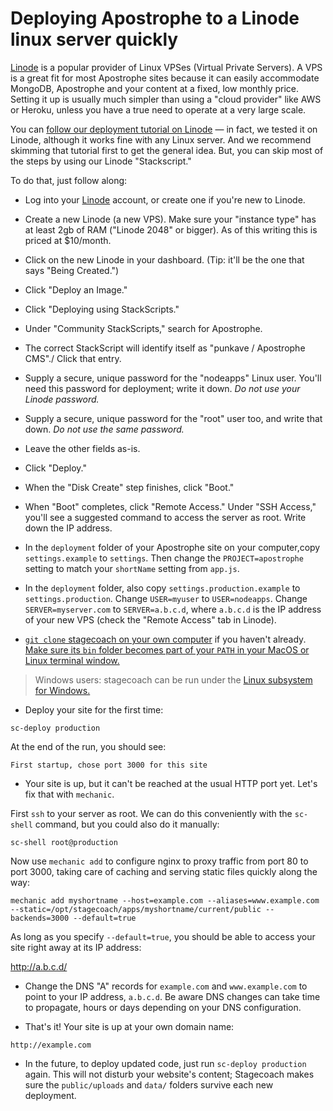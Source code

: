 # Deploying Apostrophe to a Linode linux server quickly

[Linode](https://www.linode.com) is a popular provider of Linux VPSes (Virtual Private Servers). A VPS is a great fit for most Apostrophe sites because it can easily accommodate MongoDB, Apostrophe and your content at a fixed, low monthly price. Setting it up is usually much simpler than using a "cloud provider" like AWS or Heroku, unless you have a true need to operate at a very large scale.

You can [follow our deployment tutorial on Linode](/tutorials/devops/deployment/deployment.md) — in fact, we tested it on Linode, although it works fine with any Linux server. And we recommend skimming that tutorial first to get the general idea. But, you can skip most of the steps by using our Linode "Stackscript."

To do that, just follow along:

* Log into your [Linode](https://www.linode.com) account, or create one if you're new to Linode.

* Create a new Linode (a new VPS). Make sure your "instance type" has at least 2gb of RAM ("Linode 2048" or bigger). As of this writing this is priced at $10/month.

* Click on the new Linode in your dashboard. (Tip: it'll be the one that says "Being Created.")

* Click "Deploy an Image."

* Click "Deploying using StackScripts."

* Under "Community StackScripts," search for Apostrophe.

* The correct StackScript will identify itself as "punkave / Apostrophe CMS"./ Click that entry.

* Supply a secure, unique password for the "nodeapps" Linux user. You'll need this password for deployment; write it down. *Do not use your Linode password.*

* Supply a secure, unique password for the "root" user too, and write that down. *Do not use the same password.*

* Leave the other fields as-is.

* Click "Deploy."

* When the "Disk Create" step finishes, click "Boot."

* When "Boot" completes, click "Remote Access." Under "SSH Access," you'll see a suggested command to access the server as root. Write down the IP address.

* In the `deployment` folder of your Apostrophe site on your computer,copy `settings.example` to `settings`. Then change the `PROJECT=apostrophe` setting to match your `shortName` setting from `app.js`.

* In the `deployment` folder, also copy `settings.production.example` to `settings.production`. Change `USER=myuser` to `USER=nodeapps`. Change `SERVER=myserver.com` to `SERVER=a.b.c.d`, where `a.b.c.d` is the IP address of your new VPS (check the "Remote Access" tab in Linode).

* [`git clone` stagecoach on your own computer](https://github.com/punkave/stagecoach) if you haven't already. [Make sure its `bin` folder becomes part of your `PATH` in your MacOS or Linux terminal window.](https://stackoverflow.com/questions/14637979/how-to-permanently-set-path-on-linux-unix)

> Windows users: stagecoach can be run under the [Linux subsystem for Windows.](https://docs.microsoft.com/en-us/windows/wsl/install-win10)

* Deploy your site for the first time:

```
sc-deploy production
```

At the end of the run, you should see:

```
First startup, chose port 3000 for this site
```

* Your site is up, but it can't be reached at the usual HTTP port yet. Let's fix that with `mechanic`.

First `ssh` to your server as root. We can do this conveniently with the `sc-shell` command, but you could also do it manually:

```
sc-shell root@production
```

Now use `mechanic add` to configure nginx to proxy traffic from port 80 to port 3000, taking care of caching and serving static files quickly along the way:

```
mechanic add myshortname --host=example.com --aliases=www.example.com --static=/opt/stagecoach/apps/myshortname/current/public --backends=3000 --default=true
```

As long as you specify `--default=true`, you should be able to access your site right away at its IP address:

http://a.b.c.d/

* Change the DNS "A" records for `example.com` and `www.example.com` to point to your IP address, `a.b.c.d`. Be aware DNS changes can take time to propagate, hours or days depending on your DNS configuration.

* That's it! Your site is up at your own domain name:

`http://example.com`

* In the future, to deploy updated code, just run `sc-deploy production` again. This will not disturb your website's content; Stagecoach makes sure the `public/uploads` and `data/` folders survive each new deployment.

